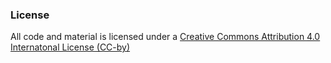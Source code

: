 ### License

All code and material is licensed under a [Creative Commons Attribution 4.0 Internatonal License (CC-by)](http://creativecommons.org/licenses/by/4.0/)
